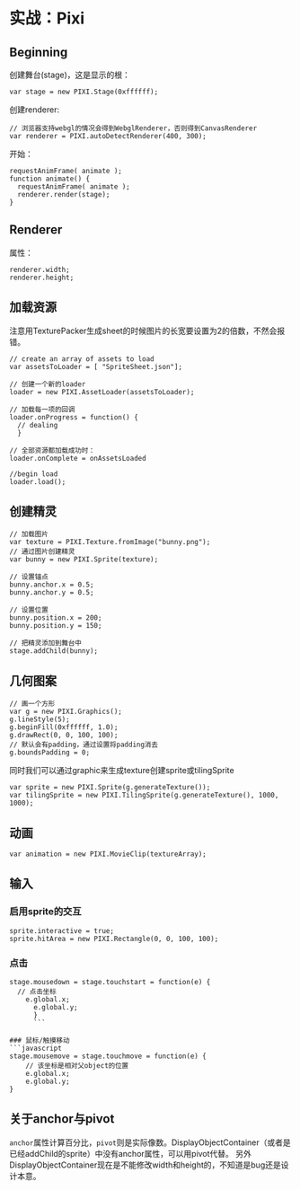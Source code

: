 # 实战：Pixi

## Beginning
创建舞台(stage)，这是显示的根：
```
var stage = new PIXI.Stage(0xffffff);
```

创建renderer:
```
// 浏览器支持webgl的情况会得到WebglRenderer，否则得到CanvasRenderer
var renderer = PIXI.autoDetectRenderer(400, 300);
```

开始：
```
requestAnimFrame( animate );
function animate() {
  requestAnimFrame( animate );
  renderer.render(stage);
}
```

## Renderer
属性：
```
renderer.width;
renderer.height;
```

## 加载资源
注意用TexturePacker生成sheet的时候图片的长宽要设置为2的倍数，不然会报错。
```
// create an array of assets to load
var assetsToLoader = [ "SpriteSheet.json"];

// 创建一个新的loader
loader = new PIXI.AssetLoader(assetsToLoader);

// 加载每一项的回调
loader.onProgress = function() {
  // dealing
  }

// 全部资源都加载成功时：
loader.onComplete = onAssetsLoaded

//begin load
loader.load();
```

## 创建精灵
```
// 加载图片
var texture = PIXI.Texture.fromImage("bunny.png");
// 通过图片创建精灵
var bunny = new PIXI.Sprite(texture);

// 设置锚点
bunny.anchor.x = 0.5;
bunny.anchor.y = 0.5;

// 设置位置
bunny.position.x = 200;
bunny.position.y = 150;

// 把精灵添加到舞台中
stage.addChild(bunny);
```

## 几何图案
```
// 画一个方形
var g = new PIXI.Graphics();
g.lineStyle(5);
g.beginFill(0xffffff, 1.0);
g.drawRect(0, 0, 100, 100);
// 默认会有padding，通过设置将padding消去
g.boundsPadding = 0;
```

同时我们可以通过graphic来生成texture创建sprite或tilingSprite
```
var sprite = new PIXI.Sprite(g.generateTexture());
var tilingSprite = new PIXI.TilingSprite(g.generateTexture(), 1000, 1000);
```

## 动画
```
var animation = new PIXI.MovieClip(textureArray);
```

## 输入
### 启用sprite的交互
```
sprite.interactive = true;
sprite.hitArea = new PIXI.Rectangle(0, 0, 100, 100);
```
### 点击
```
stage.mousedown = stage.touchstart = function(e) {
  // 点击坐标
    e.global.x;
      e.global.y;
      }
      ```

### 鼠标/触摸移动
```javascript
stage.mousemove = stage.touchmove = function(e) {
    // 该坐标是相对父object的位置
    e.global.x;
    e.global.y;
}
```

## 关于anchor与pivot
`anchor`属性计算百分比，`pivot`则是实际像数。DisplayObjectContainer（或者是已经addChild的sprite）中没有anchor属性，可以用pivot代替。
另外DisplayObjectContainer现在是不能修改width和height的，不知道是bug还是设计本意。